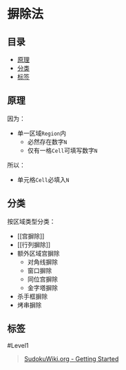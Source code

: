 # 摒除法
<!-- START doctoc generated TOC please keep comment here to allow auto update -->
<!-- DON'T EDIT THIS SECTION, INSTEAD RE-RUN doctoc TO UPDATE -->
## 目录

- [原理](#%E5%8E%9F%E7%90%86)
- [分类](#%E5%88%86%E7%B1%BB)
- [标签](#%E6%A0%87%E7%AD%BE)

<!-- END doctoc generated TOC please keep comment here to allow auto update -->

## 原理

因为：
- 单一区域`Region`内
	- 必然存在数字`N`
	- 仅有一格`Cell`可填写数字`N`

所以：
- 单元格`Cell`必填入`N`

## 分类

按区域类型分类：
- [[宫摒除]]
- [[行列摒除]]
- 额外区域宫摒除
	- 对角线摒除
	- 窗口摒除
	- 同位宫摒除
    - 金字塔摒除
- 杀手框摒除
- 烤串摒除

## 标签

#Level1

> [SudokuWiki.org - Getting Started](https://www.sudokuwiki.org/Getting_Started)

